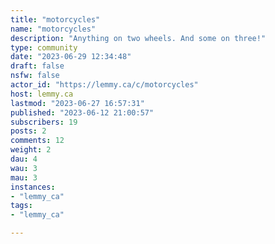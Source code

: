 ```yaml
---
title: "motorcycles" 
name: "motorcycles"
description: "Anything on two wheels. And some on three!"
type: community
date: "2023-06-29 12:34:48"
draft: false
nsfw: false
actor_id: "https://lemmy.ca/c/motorcycles"
host: lemmy.ca
lastmod: "2023-06-27 16:57:31"
published: "2023-06-12 21:00:57"
subscribers: 19
posts: 2
comments: 12
weight: 2
dau: 4
wau: 3
mau: 3
instances:
- "lemmy_ca"
tags: 
- "lemmy_ca"

---
```

